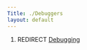 ```yaml
---
Title: ./Debuggers
layout: default
---
```


1.  REDIRECT [Debugging]({{site.url}}/Debugging "wikilink")
